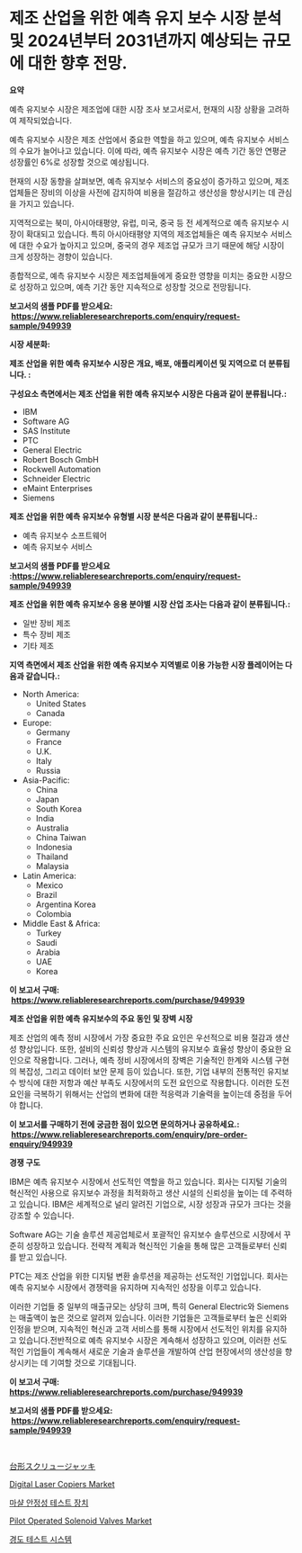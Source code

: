 <p><h1>제조 산업을 위한 예측 유지 보수 시장 분석 및 2024년부터 2031년까지 예상되는 규모에 대한 향후 전망.</h1></p><p><strong>요약</strong></p>
<p><p>예측 유지보수 시장은 제조업에 대한 시장 조사 보고서로서, 현재의 시장 상황을 고려하여 제작되었습니다.</p><p>예측 유지보수 시장은 제조 산업에서 중요한 역할을 하고 있으며, 예측 유지보수 서비스의 수요가 늘어나고 있습니다. 이에 따라, 예측 유지보수 시장은 예측 기간 동안 연평균 성장률인 6%로 성장할 것으로 예상됩니다.</p><p>현재의 시장 동향을 살펴보면, 예측 유지보수 서비스의 중요성이 증가하고 있으며, 제조업체들은 장비의 이상을 사전에 감지하여 비용을 절감하고 생산성을 향상시키는 데 관심을 가지고 있습니다.</p><p>지역적으로는 북미, 아시아태평양, 유럽, 미국, 중국 등 전 세계적으로 예측 유지보수 시장이 확대되고 있습니다. 특히 아시아태평양 지역의 제조업체들은 예측 유지보수 서비스에 대한 수요가 높아지고 있으며, 중국의 경우 제조업 규모가 크기 때문에 해당 시장이 크게 성장하는 경향이 있습니다.</p><p>종합적으로, 예측 유지보수 시장은 제조업체들에게 중요한 영향을 미치는 중요한 시장으로 성장하고 있으며, 예측 기간 동안 지속적으로 성장할 것으로 전망됩니다.</p></p>
<p><strong>보고서의 샘플 PDF를 받으세요: &nbsp;<a href="https://www.reliableresearchreports.com/enquiry/request-sample/949939">https://www.reliableresearchreports.com/enquiry/request-sample/949939</a></strong></p>
<p><strong>시장 세분화:</strong></p>
<p><strong> 제조 산업을 위한 예측 유지보수 시장은 개요, 배포, 애플리케이션 및 지역으로 더 분류됩니다. :</strong></p>
<p><strong>구성요소 측면에서는 제조 산업을 위한 예측 유지보수 시장은 다음과 같이 분류됩니다.:</strong></p>
<p><ul><li>IBM</li><li>Software AG</li><li>SAS Institute</li><li>PTC</li><li>General Electric</li><li>Robert Bosch GmbH</li><li>Rockwell Automation</li><li>Schneider Electric</li><li>eMaint Enterprises</li><li>Siemens</li></ul></p>
<p><strong> 제조 산업을 위한 예측 유지보수 유형별 시장 분석은 다음과 같이 분류됩니다.:</strong></p>
<p><ul><li>예측 유지보수 소프트웨어</li><li>예측 유지보수 서비스</li></ul></p>
<p><strong>보고서의 샘플 PDF를 받으세요 :<a href="https://www.reliableresearchreports.com/enquiry/request-sample/949939">https://www.reliableresearchreports.com/enquiry/request-sample/949939</a></strong></p>
<p><strong> 제조 산업을 위한 예측 유지보수 응용 분야별 시장 산업 조사는 다음과 같이 분류됩니다.:</strong></p>
<p><ul><li>일반 장비 제조</li><li>특수 장비 제조</li><li>기타 제조</li></ul></p>
<p><strong>지역 측면에서 제조 산업을 위한 예측 유지보수 지역별로 이용 가능한 시장 플레이어는 다음과 같습니다.:</strong></p>
<p><ul>
    <li>
        North America:
        <ul>
            <li>United States</li>
            <li>Canada</li>
        </ul>
    </li>
    <li>
        Europe:
        <ul>
            <li>Germany</li>
            <li>France</li>
            <li>U.K.</li>
            <li>Italy</li>
            <li>Russia</li>
        </ul>
    </li>
    <li>
        Asia-Pacific:
        <ul>
            <li>China</li>
            <li>Japan</li>
            <li>South Korea</li>
            <li>India</li>
            <li>Australia</li>
            <li>China Taiwan</li>
            <li>Indonesia</li>
            <li>Thailand</li>
            <li>Malaysia</li>
        </ul>
    </li>
    <li>
        Latin America:
        <ul>
            <li>Mexico</li>
            <li>Brazil</li>
            <li>Argentina Korea</li>
            <li>Colombia</li>
        </ul>
    </li>
    <li>
        Middle East & Africa:
        <ul>
            <li>Turkey</li>
            <li>Saudi</li>
            <li>Arabia</li>
            <li>UAE</li>
            <li>Korea</li>
        </ul>
    </li>
    </ul></p>
<p><strong>이 보고서 구매: &nbsp;<a href="https://www.reliableresearchreports.com/purchase/949939">https://www.reliableresearchreports.com/purchase/949939</a></strong></p>
<p><strong>제조 산업을 위한 예측 유지보수의 주요 동인 및 장벽 시장</strong></p>
<p><p>제조 산업의 예측 정비 시장에서 가장 중요한 주요 요인은 우선적으로 비용 절감과 생산성 향상입니다. 또한, 설비의 신뢰성 향상과 시스템의 유지보수 효율성 향상이 중요한 요인으로 작용합니다. 그러나, 예측 정비 시장에서의 장벽은 기술적인 한계와 시스템 구현의 복잡성, 그리고 데이터 보안 문제 등이 있습니다. 또한, 기업 내부의 전통적인 유지보수 방식에 대한 저항과 예산 부족도 시장에서의 도전 요인으로 작용합니다. 이러한 도전 요인을 극복하기 위해서는 산업의 변화에 대한 적응력과 기술력을 높이는데 중점을 두어야 합니다.</p></p>
<p><strong>이 보고서를 구매하기 전에 궁금한 점이 있으면 문의하거나 공유하세요.: &nbsp;<a href="https://www.reliableresearchreports.com/enquiry/pre-order-enquiry/949939">https://www.reliableresearchreports.com/enquiry/pre-order-enquiry/949939</a></strong></p>
<p><strong>경쟁 구도</strong></p>
<p><p>IBM은 예측 유지보수 시장에서 선도적인 역할을 하고 있습니다. 회사는 디지털 기술의 혁신적인 사용으로 유지보수 과정을 최적화하고 생산 시설의 신뢰성을 높이는 데 주력하고 있습니다. IBM은 세계적으로 널리 알려진 기업으로, 시장 성장과 규모가 크다는 것을 강조할 수 있습니다. </p><p>Software AG는 기술 솔루션 제공업체로서 포괄적인 유지보수 솔루션으로 시장에서 꾸준히 성장하고 있습니다. 전략적 계획과 혁신적인 기술을 통해 많은 고객들로부터 신뢰를 받고 있습니다.</p><p>PTC는 제조 산업을 위한 디지털 변환 솔루션을 제공하는 선도적인 기업입니다. 회사는 예측 유지보수 시장에서 경쟁력을 유지하며 지속적인 성장을 이루고 있습니다.</p><p>이러한 기업들 중 일부의 매출규모는 상당히 크며, 특히 General Electric와 Siemens는 매출액이 높은 것으로 알려져 있습니다. 이러한 기업들은 고객들로부터 높은 신뢰와 인정을 받으며, 지속적인 혁신과 고객 서비스를 통해 시장에서 선도적인 위치를 유지하고 있습니다.전반적으로 예측 유지보수 시장은 계속해서 성장하고 있으며, 이러한 선도적인 기업들이 계속해서 새로운 기술과 솔루션을 개발하여 산업 현장에서의 생산성을 향상시키는 데 기여할 것으로 기대됩니다.</p></p>
<p><strong>이 보고서 구매: &nbsp; <a href="https://www.reliableresearchreports.com/purchase/949939">https://www.reliableresearchreports.com/purchase/949939</a></strong></p>
<p><strong>보고서의 샘플 PDF를 받으세요: &nbsp;<a href="https://www.reliableresearchreports.com/enquiry/request-sample/949939">https://www.reliableresearchreports.com/enquiry/request-sample/949939</a></strong><strong></strong></p>
<p>&nbsp;</p>
<p><p><a href="https://github.com/SarahFahey88/Market-Research-Report-List-1/blob/main/249234710591.md">台形スクリュージャッキ</a></p><p><a href="https://github.com/brentleyjimmiealvaradoz4l1rea/Market-Research-Report-List-1/blob/main/digital-laser-copiers-market.md">Digital Laser Copiers Market</a></p><p><a href="https://medium.com/@whitneymurphy1982/%EB%A7%88%EC%83%AC-%EC%95%88%EC%A0%95%EC%84%B1-%EC%8B%9C%ED%97%98-%EC%9E%A5%EB%B9%84-%EC%8B%9C%EC%9E%A5-%EC%A1%B0%EC%82%AC-%EB%B3%B4%EA%B3%A0%EC%84%9C-%EA%B7%B8-%EC%97%AD%EC%82%AC-%EB%B0%8F-2024%EB%85%84%EB%B6%80%ED%84%B0-2031%EB%85%84%EA%B9%8C%EC%A7%80%EC%9D%98-%EC%98%88%EC%B8%A1-f14c97700462">마샬 안정성 테스트 장치</a></p><p><a href="https://github.com/Angelnienowdseej3e45z3p8c/Market-Research-Report-List-1/blob/main/pilot-operated-solenoid-valves-market.md">Pilot Operated Solenoid Valves Market</a></p><p><a href="https://medium.com/@maksymilianbaran1901/%EA%B2%BD%EB%8F%84-%EC%8B%9C%ED%97%98-%EC%8B%9C%EC%8A%A4%ED%85%9C-%EC%8B%9C%EC%9E%A5-%EC%9C%A0%ED%98%95-%EC%9D%91%EC%9A%A9-%EB%B0%8F-%EC%A7%80%EB%A6%AC%EC%97%90-%EB%8C%80%ED%95%9C-%EC%A2%85%ED%95%A9-%ED%8F%89%EA%B0%80-be97e2bb3ad7">경도 테스트 시스템</a></p></p>
